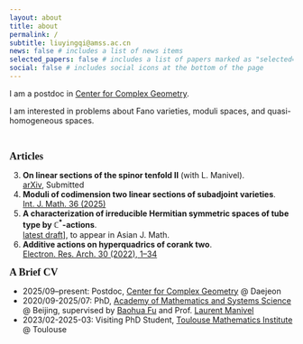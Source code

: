 ```yaml
---
layout: about
title: about
permalink: /
subtitle: liuyingqi@amss.ac.cn
news: false # includes a list of news items
selected_papers: false # includes a list of papers marked as "selected={true}"
social: false # includes social icons at the bottom of the page
---
```


I am a postdoc in [Center for Complex Geometry](https://ccg.ibs.re.kr/).

I am interested in problems about Fano varieties, moduli spaces, and quasi-homogeneous spaces.  

<br>
<p><b><font size="4"><font style="font-family: Gill Sans">Articles</font></font></b></p>

3. **On linear sections of the spinor tenfold II** (with L. Manivel).  
   [arXiv](https://arxiv.org/abs/2504.21056v1), Submitted  
2. **Moduli of codimension two linear sections of subadjoint varieties**.  
   [Int. J. Math. 36 (2025)](https://www.worldscientific.com/doi/10.1142/S0129167X25500302)  
1. **A characterization of irreducible Hermitian symmetric spaces of tube type by $\mathbb{C}^*$-actions**.  
   [latest draft](/assets/pdfs/IHSS_tube.pdf)], to appear in Asian J. Math.  
0. **Additive actions on hyperquadrics of corank two**.  
   [Electron. Res. Arch. 30 (2022), 1–34](https://www.aimspress.com/article/doi/10.3934/era.2022001)

<b><font size="4"><font style="font-family: Gill Sans">A Brief CV</font></font></b>

- 2025/09–present: Postdoc, [Center for Complex Geometry](https://ccg.ibs.re.kr/) @ Daejeon  
- 2020/09-2025/07: PhD, [Academy of Mathematics and Systems Science](http://english.amss.cas.cn/) @ Beijing, supervised by [Baohua Fu](http://www.math.ac.cn/people/fbh/) and Prof. [Laurent Manivel](https://manivel.perso.math.cnrs.fr/index.html)
- 2023/02-2025-03: Visiting PhD Student, [Toulouse Mathematics Institute](https://www.math.univ-toulouse.fr/fr/) @ Toulouse  
